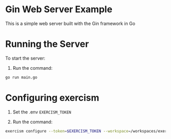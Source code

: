 # Gin Web Server Example

This is a simple web server built with the Gin framework in Go

# Running the Server

To start the server:

1. Run the command:


```bash
go run main.go
```


# Configuring exercism 

1. Set the .env `EXERCISM_TOKEN`

2. Run the command:

```bash
exercism configure --token=$EXERCISM_TOKEN --workspace=/workspaces/exercism
```
